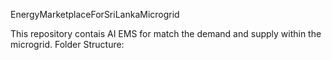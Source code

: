 EnergyMarketplaceForSriLankaMicrogrid

This repository contais AI EMS for match the demand and supply within the microgrid.
Folder Structure:

